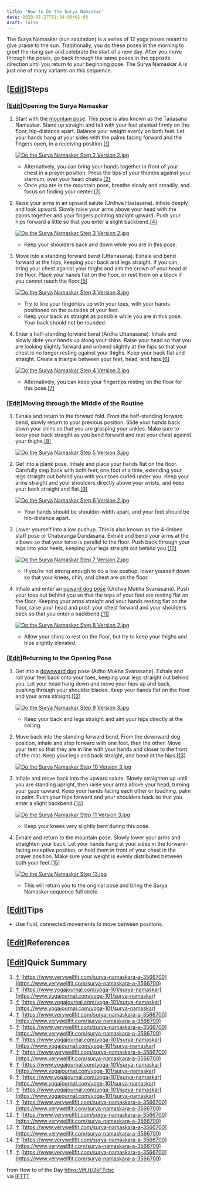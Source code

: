 ```yaml
---
title: 'How to Do the Surya Namaskar'
date: 2020-01-27T01:34:00+01:00
draft: false
---
```


The Surya Namaskar (sun salutation) is a series of 12 yoga poses meant to give praise to the sun. Traditionally, you do these poses in the morning to greet the rising sun and celebrate the start of a new day. After you move through the poses, go back through the same poses in the opposite direction until you return to your beginning pose. The Surya Namaskar A is just one of many variants on this sequence.

\[[Edit](https://www.wikihow.com/index.php?title=Do-the-Surya-Namaskar&action=edit&section=1 "Edit section: Steps")\]Steps
--------------------------------------------------------------------------------------------------------------------------

### \[[Edit](https://www.wikihow.com/index.php?title=Do-the-Surya-Namaskar&action=edit&section=2 "Edit section: Opening the Surya Namaskar")\]Opening the Surya Namaskar

1.  Start with the [mountain pose](https://www.wikihow.com/Do-a-Mountain-Pose-in-Yoga "Do a Mountain Pose in Yoga"). This pose is also known as the Tadasana Namaskar. Stand up straight and tall with your feet planted firmly on the floor, hip-distance apart. Balance your weight evenly on both feet. Let your hands hang at your sides with the palms facing forward and the fingers open, in a receiving position.[\[1\]](#_note-1)
    
    [![Do the Surya Namaskar Step 2 Version 2.jpg](https://www.wikihow.com/images/thumb/c/c3/Do-the-Surya-Namaskar-Step-2-Version-2.jpg/aid4547680-v4-728px-Do-the-Surya-Namaskar-Step-2-Version-2.jpg)](https://www.wikihow.com/Image:Do-the-Surya-Namaskar-Step-2-Version-2.jpg)
    
    *   Alternatively, you can bring your hands together in front of your chest in a prayer position. Press the tips of your thumbs against your sternum, over your heart chakra.[\[2\]](#_note-2)
    *   Once you are in the mountain pose, breathe slowly and steadily, and focus on finding your center.[\[3\]](#_note-3)
2.  Raise your arms in an upward salute (Urdhva Hastasana). Inhale deeply and look upward. Slowly raise your arms above your head with the palms together and your fingers pointing straight upward. Push your hips forward a little so that you enter a slight backbend.[\[4\]](#_note-4)
    
    [![Do the Surya Namaskar Step 3 Version 2.jpg](https://www.wikihow.com/images/thumb/5/52/Do-the-Surya-Namaskar-Step-3-Version-2.jpg/aid4547680-v4-728px-Do-the-Surya-Namaskar-Step-3-Version-2.jpg)](https://www.wikihow.com/Image:Do-the-Surya-Namaskar-Step-3-Version-2.jpg)
    
    *   Keep your shoulders back and down while you are in this pose.
3.  Move into a standing forward bend (Uttanasana). Exhale and bend forward at the hips, keeping your back and legs straight. If you can, bring your chest against your thighs and aim the crown of your head at the floor. Place your hands flat on the floor, or rest them on a block if you cannot reach the floor.[\[5\]](#_note-5)
    
    [![Do the Surya Namaskar Step 3 Version 3.jpg](https://www.wikihow.com/images/thumb/8/8b/Do-the-Surya-Namaskar-Step-3-Version-3.jpg/aid4547680-v4-728px-Do-the-Surya-Namaskar-Step-3-Version-3.jpg)](https://www.wikihow.com/Image:Do-the-Surya-Namaskar-Step-3-Version-3.jpg)
    
    *   Try to line your fingertips up with your toes, with your hands positioned on the outsides of your feet.
    *   Keep your back as straight as possible while you are in this pose. Your back should not be rounded.
4.  Enter a half-standing forward bend (Ardha Uttanasana). Inhale and slowly slide your hands up along your shins. Raise your head so that you are looking slightly forward and unbend slightly at the hips so that your chest is no longer resting against your thighs. Keep your back flat and straight. Create a triangle between your feet, head, and hips.[\[6\]](#_note-6)
    
    [![Do the Surya Namaskar Step 4 Version 2.jpg](https://www.wikihow.com/images/thumb/f/f2/Do-the-Surya-Namaskar-Step-4-Version-2.jpg/aid4547680-v4-728px-Do-the-Surya-Namaskar-Step-4-Version-2.jpg)](https://www.wikihow.com/Image:Do-the-Surya-Namaskar-Step-4-Version-2.jpg)
    
    *   Alternatively, you can keep your fingertips resting on the floor for this pose.[\[7\]](#_note-7)

### \[[Edit](https://www.wikihow.com/index.php?title=Do-the-Surya-Namaskar&action=edit&section=3 "Edit section: Moving through the Middle of the Routine")\]Moving through the Middle of the Routine

1.  Exhale and return to the forward fold. From the half-standing forward bend, slowly return to your previous position. Slide your hands back down your shins so that you are grasping your ankles. Make sure to keep your back straight as you bend forward and rest your chest against your thighs.[\[8\]](#_note-8)
    
    [![Do the Surya Namaskar Step 5 Version 3.jpg](https://www.wikihow.com/images/thumb/a/a2/Do-the-Surya-Namaskar-Step-5-Version-3.jpg/aid4547680-v4-728px-Do-the-Surya-Namaskar-Step-5-Version-3.jpg)](https://www.wikihow.com/Image:Do-the-Surya-Namaskar-Step-5-Version-3.jpg)
    
2.  Get into a plank pose. Inhale and place your hands flat on the floor. Carefully step back with both feet, one foot at a time, extending your legs straight out behind you with your toes curled under you. Keep your arms straight and your shoulders directly above your wrists, and keep your back straight and flat.[\[9\]](#_note-9)
    
    [![Do the Surya Namaskar Step 6 Version 2.jpg](https://www.wikihow.com/images/thumb/c/ca/Do-the-Surya-Namaskar-Step-6-Version-2.jpg/aid4547680-v4-728px-Do-the-Surya-Namaskar-Step-6-Version-2.jpg)](https://www.wikihow.com/Image:Do-the-Surya-Namaskar-Step-6-Version-2.jpg)
    
    *   Your hands should be shoulder-width apart, and your feet should be hip-distance apart.
3.  Lower yourself into a low pushup. This is also known as the 4-limbed staff pose or Chaturanga Dandasana. Exhale and bend your arms at the elbows so that your torso is parallel to the floor. Push back through your legs into your heels, keeping your legs straight out behind you.[\[10\]](#_note-10)
    
    [![Do the Surya Namaskar Step 7 Version 2.jpg](https://www.wikihow.com/images/thumb/e/e6/Do-the-Surya-Namaskar-Step-7-Version-2.jpg/aid4547680-v4-728px-Do-the-Surya-Namaskar-Step-7-Version-2.jpg)](https://www.wikihow.com/Image:Do-the-Surya-Namaskar-Step-7-Version-2.jpg)
    
    *   If you’re not strong enough to do a low pushup, lower yourself down so that your knees, chin, and chest are on the floor.
4.  Inhale and enter an [upward dog pose](https://www.wikihow.com/Do-the-Upward-Facing-Dog-Pose "Do the Upward Facing Dog Pose") (Urdhva Mukha Svanasana). Push your toes out behind you so that the tops of your feet are resting flat on the floor. Keeping your arms straight and your hands resting flat on the floor, raise your head and push your chest forward and your shoulders back so that you enter a backbend.[\[11\]](#_note-11)
    
    [![Do the Surya Namaskar Step 8 Version 2.jpg](https://www.wikihow.com/images/thumb/f/f2/Do-the-Surya-Namaskar-Step-8-Version-2.jpg/aid4547680-v4-728px-Do-the-Surya-Namaskar-Step-8-Version-2.jpg)](https://www.wikihow.com/Image:Do-the-Surya-Namaskar-Step-8-Version-2.jpg)
    
    *   Allow your shins to rest on the floor, but try to keep your thighs and hips slightly elevated.

### \[[Edit](https://www.wikihow.com/index.php?title=Do-the-Surya-Namaskar&action=edit&section=4 "Edit section: Returning to the Opening Pose")\]Returning to the Opening Pose

1.  Get into a [downward dog](https://www.wikihow.com/Perform-Downward-Facing-Dog-in-Yoga "Perform Downward Facing Dog in Yoga") pose (Adho Mukha Svanasana). Exhale and roll your feet back onto your toes, keeping your legs straight out behind you. Let your head hang down and move your hips up and back, pushing through your shoulder blades. Keep your hands flat on the floor and your arms straight.[\[12\]](#_note-12)
    
    [![Do the Surya Namaskar Step 9 Version 3.jpg](https://www.wikihow.com/images/thumb/3/38/Do-the-Surya-Namaskar-Step-9-Version-3.jpg/aid4547680-v4-728px-Do-the-Surya-Namaskar-Step-9-Version-3.jpg)](https://www.wikihow.com/Image:Do-the-Surya-Namaskar-Step-9-Version-3.jpg)
    
    *   Keep your back and legs straight and aim your hips directly at the ceiling.
2.  Move back into the standing forward bend. From the downward dog position, inhale and step forward with one foot, then the other. Move your feet so that they are in line with your hands and closer to the front of the mat. Keep your legs and back straight, and bend at the hips.[\[13\]](#_note-13)
    
    [![Do the Surya Namaskar Step 10 Version 3.jpg](https://www.wikihow.com/images/thumb/6/63/Do-the-Surya-Namaskar-Step-10-Version-3.jpg/aid4547680-v4-728px-Do-the-Surya-Namaskar-Step-10-Version-3.jpg)](https://www.wikihow.com/Image:Do-the-Surya-Namaskar-Step-10-Version-3.jpg)
    
3.  Inhale and move back into the upward salute. Slowly straighten up until you are standing upright, then raise your arms above your head, turning your gaze upward. Keep your hands facing each other or touching, palm to palm. Push your hips forward and your shoulders back so that you enter a slight backbend.[\[14\]](#_note-14)
    
    [![Do the Surya Namaskar Step 11 Version 3.jpg](https://www.wikihow.com/images/thumb/4/49/Do-the-Surya-Namaskar-Step-11-Version-3.jpg/aid4547680-v4-728px-Do-the-Surya-Namaskar-Step-11-Version-3.jpg)](https://www.wikihow.com/Image:Do-the-Surya-Namaskar-Step-11-Version-3.jpg)
    
    *   Keep your knees very slightly bent during this pose.
4.  Exhale and return to the mountain pose. Slowly lower your arms and straighten your back. Let your hands hang at your sides in the forward-facing receptive position, or hold them in front of your chest in the prayer position. Make sure your weight is evenly distributed between both your feet.[\[15\]](#_note-15)
    
    [![Do the Surya Namaskar Step 13.jpg](https://www.wikihow.com/images/thumb/a/a1/Do-the-Surya-Namaskar-Step-13.jpg/aid4547680-v4-728px-Do-the-Surya-Namaskar-Step-13.jpg)](https://www.wikihow.com/Image:Do-the-Surya-Namaskar-Step-13.jpg)
    
    *   This will return you to the original pose and bring the Surya Namaskar sequence full circle.

\[[Edit](https://www.wikihow.com/index.php?title=Do-the-Surya-Namaskar&action=edit&section=5 "Edit section: Tips")\]Tips
------------------------------------------------------------------------------------------------------------------------

*   Use fluid, connected movements to move between positions.

\[[Edit](https://www.wikihow.com/index.php?title=Do-the-Surya-Namaskar&action=edit&section=6 "Edit section: References")\]References
------------------------------------------------------------------------------------------------------------------------------------

\[[Edit](https://www.wikihow.com/index.php?title=Do-the-Surya-Namaskar&action=edit&section=7 "Edit section: Quick Summary")\]Quick Summary
------------------------------------------------------------------------------------------------------------------------------------------

1.  [↑](#_ref-1) [https://www.verywellfit.com/surya-namaskara-a-3566700](https://www.verywellfit.com/surya-namaskara-a-3566700)
2.  [↑](#_ref-2) [https://www.yogajournal.com/yoga-101/surya-namaskar](https://www.yogajournal.com/yoga-101/surya-namaskar)
3.  [↑](#_ref-3) [https://www.yogajournal.com/yoga-101/surya-namaskar](https://www.yogajournal.com/yoga-101/surya-namaskar)
4.  [↑](#_ref-4) [https://www.verywellfit.com/surya-namaskara-a-3566700](https://www.verywellfit.com/surya-namaskara-a-3566700)
5.  [↑](#_ref-5) [https://www.verywellfit.com/surya-namaskara-a-3566700](https://www.verywellfit.com/surya-namaskara-a-3566700)
6.  [↑](#_ref-6) [https://www.yogajournal.com/yoga-101/surya-namaskar](https://www.yogajournal.com/yoga-101/surya-namaskar)
7.  [↑](#_ref-7) [https://www.verywellfit.com/surya-namaskara-a-3566700](https://www.verywellfit.com/surya-namaskara-a-3566700)
8.  [↑](#_ref-8) [https://www.yogajournal.com/yoga-101/surya-namaskar](https://www.yogajournal.com/yoga-101/surya-namaskar)
9.  [↑](#_ref-9) [https://www.yogajournal.com/yoga-101/surya-namaskar](https://www.yogajournal.com/yoga-101/surya-namaskar)
10.  [↑](#_ref-10) [https://www.yogajournal.com/yoga-101/surya-namaskar](https://www.yogajournal.com/yoga-101/surya-namaskar)
11.  [↑](#_ref-11) [https://www.verywellfit.com/surya-namaskara-a-3566700](https://www.verywellfit.com/surya-namaskara-a-3566700)
12.  [↑](#_ref-12) [https://www.verywellfit.com/surya-namaskara-a-3566700](https://www.verywellfit.com/surya-namaskara-a-3566700)
13.  [↑](#_ref-13) [https://www.verywellfit.com/surya-namaskara-a-3566700](https://www.verywellfit.com/surya-namaskara-a-3566700)
14.  [↑](#_ref-14) [https://www.verywellfit.com/surya-namaskara-a-3566700](https://www.verywellfit.com/surya-namaskara-a-3566700)
15.  [↑](#_ref-15) [https://www.verywellfit.com/surya-namaskara-a-3566700](https://www.verywellfit.com/surya-namaskara-a-3566700)

  
  
from How to of the Day https://ift.tt/2kFTcbc  
via [IFTTT](https://ifttt.com/?ref=da&site=blogger)